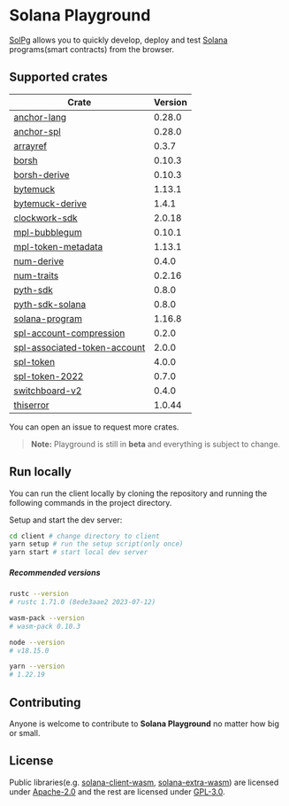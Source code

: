 # Solana Playground

[SolPg](https://beta.solpg.io) allows you to quickly develop, deploy and test [Solana](https://docs.solana.com/introduction) programs(smart contracts) from the browser.

## Supported crates

| Crate                                                                              | Version |
| ---------------------------------------------------------------------------------- | ------- |
| [anchor-lang](https://docs.rs/anchor-lang/0.28.0)                                  | 0.28.0  |
| [anchor-spl](https://docs.rs/anchor-spl/0.28.0)                                    | 0.28.0  |
| [arrayref](https://docs.rs/arrayref/0.3.7)                                         | 0.3.7   |
| [borsh](https://docs.rs/borsh/0.10.3)                                              | 0.10.3  |
| [borsh-derive](https://docs.rs/borsh-derive/0.10.3)                                | 0.10.3  |
| [bytemuck](https://docs.rs/bytemuck/1.13.1)                                        | 1.13.1  |
| [bytemuck-derive](https://docs.rs/bytemuck-derive/1.4.1)                           | 1.4.1   |
| [clockwork-sdk](https://docs.rs/clockwork-sdk/2.0.18)                              | 2.0.18  |
| [mpl-bubblegum](https://docs.rs/mpl-bubblegum/0.10.1)                              | 0.10.1  |
| [mpl-token-metadata](https://docs.rs/mpl-token-metadata/1.13.1)                    | 1.13.1  |
| [num-derive](https://docs.rs/num-derive/0.4.0)                                     | 0.4.0   |
| [num-traits](https://docs.rs/num-traits/0.2.16)                                    | 0.2.16  |
| [pyth-sdk](https://docs.rs/pyth-sdk/0.8.0)                                         | 0.8.0   |
| [pyth-sdk-solana](https://docs.rs/pyth-sdk-solana/0.8.0)                           | 0.8.0   |
| [solana-program](https://docs.rs/solana-program/1.16.8)                            | 1.16.8  |
| [spl-account-compression](https://docs.rs/sspl-account-compression/2.0.0)          | 0.2.0   |
| [spl-associated-token-account](https://docs.rs/spl-associated-token-account/2.0.0) | 2.0.0   |
| [spl-token](https://docs.rs/spl-token/4.0.0)                                       | 4.0.0   |
| [spl-token-2022](https://docs.rs/spl-token-2022/0.7.0)                             | 0.7.0   |
| [switchboard-v2](https://docs.rs/switchboard-v2/0.4.0)                             | 0.4.0   |
| [thiserror](https://docs.rs/thiserror/1.0.44)                                      | 1.0.44  |

You can open an issue to request more crates.

> **Note:** Playground is still in **beta** and everything is subject to change.

## Run locally

You can run the client locally by cloning the repository and running the following commands in the project directory.

Setup and start the dev server:

```sh
cd client # change directory to client
yarn setup # run the setup script(only once)
yarn start # start local dev server
```

##### Recommended versions

```sh
rustc --version
# rustc 1.71.0 (8ede3aae2 2023-07-12)

wasm-pack --version
# wasm-pack 0.10.3

node --version
# v18.15.0

yarn --version
# 1.22.19
```

## Contributing

Anyone is welcome to contribute to **Solana Playground** no matter how big or small.

## License

Public libraries(e.g. [solana-client-wasm](https://github.com/solana-playground/solana-playground/tree/master/wasm/solana-client), [solana-extra-wasm](https://github.com/solana-playground/solana-playground/tree/master/wasm/utils/solana-extra)) are licensed under [Apache-2.0](https://github.com/solana-playground/solana-playground/blob/master/LICENSE-APACHE) and the rest are licensed under [GPL-3.0](https://github.com/solana-playground/solana-playground/blob/master/LICENSE-GPL).
